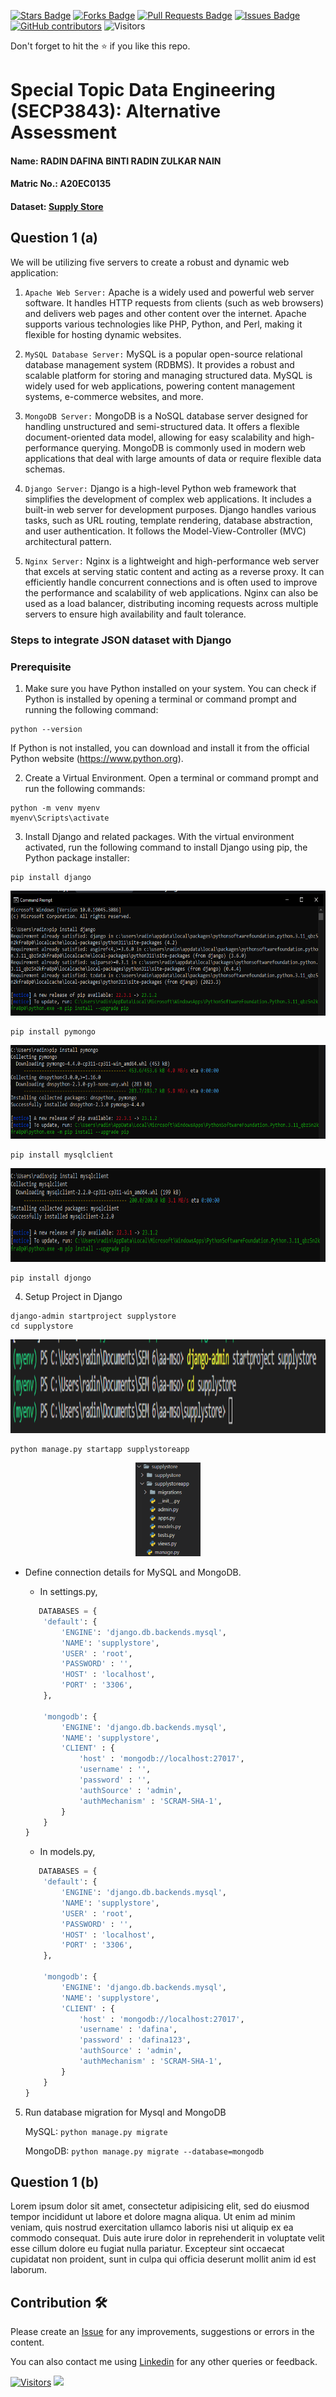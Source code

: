 
<a href="https://github.com/drshahizan/SECP3843/stargazers"><img src="https://img.shields.io/github/stars/drshahizan/SECP3843" alt="Stars Badge"/></a>
<a href="https://github.com/drshahizan/SECP3843/network/members"><img src="https://img.shields.io/github/forks/drshahizan/SECP3843" alt="Forks Badge"/></a>
<a href="https://github.com/drshahizan/SECP3843/pulls"><img src="https://img.shields.io/github/issues-pr/drshahizan/SECP3843" alt="Pull Requests Badge"/></a>
<a href="https://github.com/drshahizan/SECP3843/issues"><img src="https://img.shields.io/github/issues/drshahizan/SECP3843" alt="Issues Badge"/></a>
<a href="https://github.com/drshahizan/SECP3843/graphs/contributors"><img alt="GitHub contributors" src="https://img.shields.io/github/contributors/drshahizan/SECP3843?color=2b9348"></a>
![Visitors](https://api.visitorbadge.io/api/visitors?path=https%3A%2F%2Fgithub.com%2Fdrshahizan%2FSECP3843&labelColor=%23d9e3f0&countColor=%23697689&style=flat)


Don't forget to hit the :star: if you like this repo.

# Special Topic Data Engineering (SECP3843): Alternative Assessment

#### Name: RADIN DAFINA BINTI RADIN ZULKAR NAIN
#### Matric No.: A20EC0135
#### Dataset: [Supply Store](https://github.com/drshahizan/dataset/tree/main/mongodb/01-sales)

## Question 1 (a)

We will be utilizing five servers to create a robust and dynamic web application:

  1. ``Apache Web Server:`` Apache is a widely used and powerful web server software. It handles HTTP requests from clients (such as web browsers) and delivers web pages and other content over the internet. Apache supports various technologies like PHP, Python, and Perl, making it flexible for hosting dynamic websites.
  
  2. ``MySQL Database Server:`` MySQL is a popular open-source relational database management system (RDBMS). It provides a robust and scalable platform for storing and managing structured data. MySQL is widely used for web applications, powering content management systems, e-commerce websites, and more.
  
  3. ``MongoDB Server:`` MongoDB is a NoSQL database server designed for handling unstructured and semi-structured data. It offers a flexible document-oriented data model, allowing for easy scalability and high-performance querying. MongoDB is commonly used in modern web applications that deal with large amounts of data or require flexible data schemas.
  
  4. ``Django Server:`` Django is a high-level Python web framework that simplifies the development of complex web applications. It includes a built-in web server for development purposes. Django handles various tasks, such as URL routing, template rendering, database abstraction, and user authentication. It follows the Model-View-Controller (MVC) architectural pattern.
  
  5. ``Nginx Server:`` Nginx is a lightweight and high-performance web server that excels at serving static content and acting as a reverse proxy. It can efficiently handle concurrent connections and is often used to improve the performance and scalability of web applications. Nginx can also be used as a load balancer, distributing incoming requests across multiple servers to ensure high availability and fault tolerance.

### Steps to integrate JSON dataset with Django

### Prerequisite
  1. Make sure you have Python installed on your system. You can check if Python is installed by opening a terminal or command prompt and running the following command:

```
python --version
```

If Python is not installed, you can download and install it from the   official Python website (https://www.python.org).

  2.  Create a Virtual Environment. Open a terminal or command prompt and run the following commands:
```
python -m venv myenv
myenv\Scripts\activate
```
  3.  Install Django and related packages.
With the virtual environment activated, run the following command to install Django using pip, the Python package installer:

  ```
  pip install django
  ```
  <div align="center"><img src="files/images/django-1.png" height="200px" /></div>
  
  ```
  pip install pymongo
  ```
   <div align="center"><img src="files/images/django-2.png" height="150px" /></div>
   
  ```
  pip install mysqlclient
  ```

  <div align="center"><img src="files/images/django-3.png" height="150px" /></div>
  
  ```
  pip install djongo
  ```
 
  4. Setup Project in Django

  ```
  django-admin startproject supplystore
  cd supplystore
  ```
 <div align="center"><img src="files/images/django-4.png" height="150px" /></div>
 
  ```
  python manage.py startapp supplystoreapp   
  ```

 <div align="center"><img src="files/images/django-5.png" height="150px" /></div>

- Define connection details for MySQL and MongoDB.
  
  - In settings.py,
    
  ```python
     DATABASES = {
      'default': {
          'ENGINE': 'django.db.backends.mysql',
          'NAME': 'supplystore',
          'USER' : 'root',
          'PASSWORD' : '',
          'HOST' : 'localhost',
          'PORT' : '3306',
      },
  
      'mongodb': {
          'ENGINE': 'django.db.backends.mysql',
          'NAME': 'supplystore',
          'CLIENT' : {
              'host' : 'mongodb://localhost:27017',
              'username' : '',
              'password' : '',
              'authSource' : 'admin',
              'authMechanism' : 'SCRAM-SHA-1',
          }
      }
  }
  ```
  - In models.py,
    
  ```python
     DATABASES = {
      'default': {
          'ENGINE': 'django.db.backends.mysql',
          'NAME': 'supplystore',
          'USER' : 'root',
          'PASSWORD' : '',
          'HOST' : 'localhost',
          'PORT' : '3306',
      },
  
      'mongodb': {
          'ENGINE': 'django.db.backends.mysql',
          'NAME': 'supplystore',
          'CLIENT' : {
              'host' : 'mongodb://localhost:27017',
              'username' : 'dafina',
              'password' : 'dafina123',
              'authSource' : 'admin',
              'authMechanism' : 'SCRAM-SHA-1',
          }
      }
  }
  ```

5. Run database migration for Mysql and MongoDB
 
     MySQL: ``python manage.py migrate``
   
     MongoDB: ``python manage.py migrate --database=mongodb``

## Question 1 (b)
Lorem ipsum dolor sit amet, consectetur adipisicing elit, sed do eiusmod tempor incididunt ut labore et dolore magna aliqua. Ut enim ad minim veniam, quis nostrud exercitation ullamco laboris nisi ut aliquip ex ea commodo consequat. Duis aute irure dolor in reprehenderit in voluptate velit esse cillum dolore eu fugiat nulla pariatur. Excepteur sint occaecat cupidatat non proident, sunt in culpa qui officia deserunt mollit anim id est laborum.





## Contribution 🛠️
Please create an [Issue](https://github.com/drshahizan/special-topic-data-engineering/issues) for any improvements, suggestions or errors in the content.

You can also contact me using [Linkedin](https://www.linkedin.com/in/drshahizan/) for any other queries or feedback.

[![Visitors](https://api.visitorbadge.io/api/visitors?path=https%3A%2F%2Fgithub.com%2Fdrshahizan&labelColor=%23697689&countColor=%23555555&style=plastic)](https://visitorbadge.io/status?path=https%3A%2F%2Fgithub.com%2Fdrshahizan)
![](https://hit.yhype.me/github/profile?user_id=81284918)


